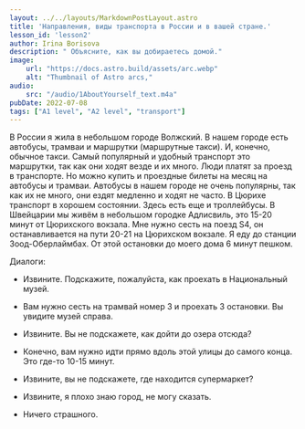 ```yaml
---
layout: ../../layouts/MarkdownPostLayout.astro
title: 'Направления, виды транспорта в России и в вашей стране.'
lesson_id: 'lesson2'
author: Irina Borisova
description: " Объясните, как вы добираетесь домой."
image: 
    url: "https://docs.astro.build/assets/arc.webp"
    alt: "Thumbnail of Astro arcs,"
audio:
    src: "/audio/1AboutYourself_text.m4a"
pubDate: 2022-07-08
tags: ["A1 level", "A2 level", "transport"]
---
```

В России я жила в небольшом городе Волжский. В нашем городе есть автобусы, трамваи и маршрутки (маршрутные такси). И, конечно, обычное такси. Самый популярный и удобный транспорт это маршрутки, так как они ходят везде и их много. Люди платят за проезд в транспорте. Но можно купить и проездные билеты на месяц на автобусы и трамваи. Автобусы в нашем городе не очень популярны, так как их не много, они ездят медленно и ходят не часто. 
В Цюрихе транспорт в хорошем состоянии. Здесь есть еще и троллейбусы.
В Швейцарии мы живём в небольшом городке Адлисвиль, это 15-20 минут от Цюрихского вокзала. Мне нужно сесть на поезд S4, он останавливается на пути 20-21 на Цюрихском вокзале. Я еду до станции Зоод-Оберлаймбах. От этой остановки до моего дома 6 минут пешком.

Диалоги:

- Извините. Подскажите, пожалуйста, как проехать в Национальный музей.
- Вам нужно сесть на трамвай номер 3 и проехать 3 остановки. Вы увидите музей справа.

- Извините. Вы не подскажете, как дойти до озера отсюда?
- Конечно, вам нужно идти прямо вдоль этой улицы до самого конца. Это где-то 10-15 минут. 

- Извините, вы не подскажете, где находится супермаркет?
- Извините, я плохо знаю город, не могу сказать.
- Ничего страшного.
